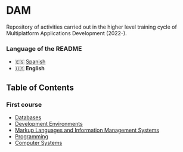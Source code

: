 # DAM
Repository of activities carried out in the higher level training cycle of Multiplatform Applications Development (2022-).

### Language of the README
- 🇪🇸 [Spanish](./README.md)
- 🇺🇸 **English**

## Table of Contents
### First course
- [Databases](./Bases%20de%20datos/)
- [Development Environments](./Entornos%20de%20desarrollo/)
- [Markup Languages and Information Management Systems](./Lenguajes%20de%20marcas%20y%20sistemas%20de%20gesti%C3%B3n%20de%20informaci%C3%B3n/)
- [Programming](./Programaci%C3%B3n/)
- [Computer Systems](./Sistemas%20inform%C3%A1ticos/)
<!---
### Second course
- [Data Access]()
- [Interface Development]()
- [Multimedia Programming and Mobile Devices]()
- [Programming Services and Processes]()
- [Enterprise Management Systems]()
